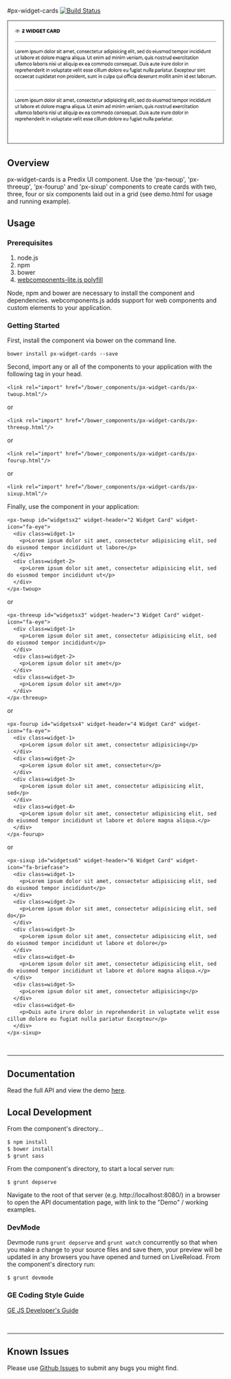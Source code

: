 #px-widget-cards [![Build Status](https://travis-ci.org/PredixDev/px-widget-cards.svg?branch=master)](https://travis-ci.org/PredixDev/px-widget-cards)

[![px-widget-cards demo](px-widget-cards.png?raw=true)](https://predixdev.github.io/px-widget-cards)

## Overview

px-widget-cards is a Predix UI component. Use the 'px-twoup', 'px-threeup', 'px-fourup' and 'px-sixup' components to create cards with two, three, four or six components laid out in a grid (see demo.html for usage and running example).

## Usage

### Prerequisites
1. node.js
2. npm
3. bower
4. [webcomponents-lite.js polyfill](https://github.com/webcomponents/webcomponentsjs)

Node, npm and bower are necessary to install the component and dependencies. webcomponents.js adds support for web components and custom elements to your application.

### Getting Started

First, install the component via bower on the command line.

```
bower install px-widget-cards --save
```

Second, import any or all of the components to your application with the following tag in your head.

```
<link rel="import" href="/bower_components/px-widget-cards/px-twoup.html"/>
```
or
```
<link rel="import" href="/bower_components/px-widget-cards/px-threeup.html"/>
```
or
```
<link rel="import" href="/bower_components/px-widget-cards/px-fourup.html"/>
```
or
```
<link rel="import" href="/bower_components/px-widget-cards/px-sixup.html"/>
```

Finally, use the component in your application:

```
<px-twoup id="widgetsx2" widget-header="2 Widget Card" widget-icon="fa-eye">
  <div class=widget-1>
    <p>Lorem ipsum dolor sit amet, consectetur adipisicing elit, sed do eiusmod tempor incididunt ut labore</p>
  </div>
  <div class=widget-2>
    <p>Lorem ipsum dolor sit amet, consectetur adipisicing elit, sed do eiusmod tempor incididunt ut</p>
  </div>
</px-twoup>
```

or
```
<px-threeup id="widgetsx3" widget-header="3 Widget Card" widget-icon="fa-eye">
  <div class=widget-1>
    <p>Lorem ipsum dolor sit amet, consectetur adipisicing elit, sed do eiusmod tempor incididunt</p>
  </div>
  <div class=widget-2>
    <p>Lorem ipsum dolor sit amet</p>
  </div>
  <div class=widget-3>
    <p>Lorem ipsum dolor sit amet</p>
  </div>
</px-threeup>
```

or
```
<px-fourup id="widgetsx4" widget-header="4 Widget Card" widget-icon="fa-eye">
  <div class=widget-1>
    <p>Lorem ipsum dolor sit amet, consectetur adipisicing</p>
  </div>
  <div class=widget-2>
    <p>Lorem ipsum dolor sit amet, consectetur</p>
  </div>
  <div class=widget-3>
    <p>Lorem ipsum dolor sit amet, consectetur adipisicing elit, sed</p>
  </div>
  <div class=widget-4>
    <p>Lorem ipsum dolor sit amet, consectetur adipisicing elit, sed do eiusmod tempor incididunt ut labore et dolore magna aliqua.</p>
  </div>
</px-fourup>
```

or
```
<px-sixup id="widgetsx6" widget-header="6 Widget Card" widget-icon="fa-briefcase">
  <div class=widget-1>
    <p>Lorem ipsum dolor sit amet, consectetur adipisicing elit, sed do eiusmod tempor incididunt</p>
  </div>
  <div class=widget-2>
    <p>Lorem ipsum dolor sit amet, consectetur adipisicing elit, sed do</p>
  </div>
  <div class=widget-3>
    <p>Lorem ipsum dolor sit amet, consectetur adipisicing elit, sed do eiusmod tempor incididunt ut labore et dolore</p>
  </div>
  <div class=widget-4>
    <p>Lorem ipsum dolor sit amet, consectetur adipisicing elit, sed do eiusmod tempor incididunt ut labore et dolore magna aliqua.</p>
  </div>
  <div class=widget-5>
    <p>Lorem ipsum dolor sit amet, consectetur adipisicing</p>
  </div>
  <div class=widget-6>
    <p>Duis aute irure dolor in reprehenderit in voluptate velit esse cillum dolore eu fugiat nulla pariatur Excepteur</p>
  </div>
</px-sixup>
```

<br />
<hr />

## Documentation

Read the full API and view the demo [here](https://predixdev.github.io/px-widget-cards).

## Local Development

From the component's directory...

```
$ npm install
$ bower install
$ grunt sass
```

From the component's directory, to start a local server run:

```
$ grunt depserve
```

Navigate to the root of that server (e.g. http://localhost:8080/) in a browser to open the API documentation page, with link to the "Demo" / working examples.

### DevMode
Devmode runs `grunt depserve` and `grunt watch` concurrently so that when you make a change to your source files and save them, your preview will be updated in any browsers you have opened and turned on LiveReload.
From the component's directory run:

```
$ grunt devmode
```

### GE Coding Style Guide
[GE JS Developer's Guide](https://github.com/GeneralElectric/javascript)

<br />
<hr />

## Known Issues

Please use [Github Issues](https://github.com/PredixDev/px-widget-cards/issues) to submit any bugs you might find.
